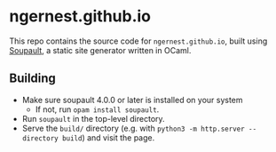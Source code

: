 # ngernest.github.io

This repo contains the source code for `ngernest.github.io`, 
built using [Soupault](https://soupault.app), a static site generator written in OCaml. 

## Building
* Make sure soupault 4.0.0 or later is installed on your system
  * If not, run `opam install soupault`. 
* Run `soupault` in the top-level directory.
* Serve the `build/` directory (e.g. with `python3 -m http.server --directory build`) and visit the page.




 
